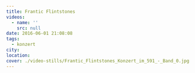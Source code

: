 ```yaml
---
title: Frantic Flintstones
videos:
  - name: ''
    src: null
date: 2016-06-01 21:08:08
tags:
  - konzert
city:
location:
cover: ./video-stills/Frantic_Flintstones_Konzert_im_591_-_Band_0.jpg
---
```

